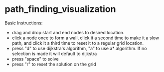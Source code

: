 # path_finding_visualization  
Basic Instructions:
- drag and drop start and end nodes to desired location.
- click a node once to form a wall, click it a second time to make it a slow path, and click it a third time to reset
 it to a regular grid location.
 - press "d" to use dijkstra's algorithm, "a" to use a* algorithm. If no selection is made it will default to dijkstra
 - press "space" to solve
 - press "r" to reset the solution on the grid